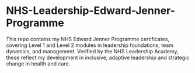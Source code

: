 # NHS-Leadership-Edward-Jenner-Programme
This repo contains my NHS Edward Jenner Programme certificates, covering Level 1 and Level 2 modules in leadership foundations, team dynamics, and management. Verified by the NHS Leadership Academy, these reflect my development in inclusive, adaptive leadership and strategic change in health and care.
